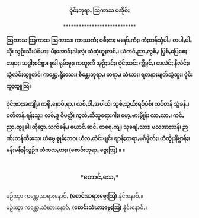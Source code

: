 <h4 style="text-align:center">ဝုဲင်ႏဘုရာꩻ ဩကာသ ပအိုဝ်ႏ</h4>
<p style="text-align:center">****************************</p>

<strong>ဩကာသ ဩကာသ ဩကာသ၊ ကာႏယကံႏ ဝစီႏကႏ မနော်ꩻကံႏ၊ ကံႏတန်သွံပါꩻ၊ တပါꩻပါꩻယို၊ သွဉ်းသီးပဲစ်မာႏ၊ မီႏအောဝ်ႏဒါႏလဲ့၊ ယံထဲ့ဟူႏလင်ꩻ၊ ယံကင်ꩻညာꩻလွစ်ꩻ၊ ပြွစ်ꩻပြေစေႏတနာႏ၊ သဒ္ဓါႏစင်ဗွာ၊ စူခါ ရုမ်းဗူႏ၊ ကတူႏကီ အွဉ်ႏဒင်ႏ၊ ဝုဲင်ႏထင်ႏ ကွီခွင်ꩻ၊ တလဲင်ႏ နီလဲင်ႏ၊ သွံလဲင်ႏထွူတဲင်၊ ကန္တော့ꩻရိုႏသေႏ၊ စိန္တေႏဘုရာꩻ၊ တရာꩻ၊ သံဃာႏ၊ ရတနာႏမျတ်သွံဆူႏ၊ ဝုဲင်ႏထူႏထွူဩ။</strong>
<br><br>
<strong>ဝုဲင်ႏဗာႏအကျိုꩻ၊ ကရိုꩻနောဝ်ꩻရာꩻ၊ လစ်ꩻပါꩻအပါယ်၊ သွစ်ꩻသွယ်ႏရပ်ပဲစ်၊ ကပ်တန် သွံခန်ꩻ၊ ငတ်တန်ꩻရန်ႏသူႏ၊ လစ်ꩻဒူ ဝိပတ္တိ၊ ကွတ်ꩻဆီသူရောႏဂါႏ၊ မော့ꩻဗာႏမွိုန်း လာꩻလာꩻ၊ ကင်ꩻညာꩻထွူခါ၊ ထိုဆွာꩻသက်ခန်ꩻ၊ ယောင်ꩻဆင်ꩻ တရေꩻကျ၊ သုခချံꩻသာႏ၊ ဗလအာႏသန်၊ ဉာဏ်ႏတန်ထီႏသေ၊ ယံဗွေ စွုမ်ႏဘဝ၊ ယံလꩻထဲင်းဖျင်၊ စျာန်ႏတရာꩻမဂ်ဖိုလ်ႏ၊ ယံတွိုႏနိဗ္ဗာန်ႏ၊ မန်ႏမန်ႏနီသွဉ်း၊ ယံကလꩻဗာႏ၊ (စောဝ်းဘုရာꩻ ဗွေႏဩ) ။ ။</strong><br>
<br>
<h3 style="text-align:center">*တောင်ꩻသေꩻ*</h3>
မဉ်ႏထွာ ကန္တော့ꩻဆရာႏနောဝ်ꩻ <strong>(စောင်းဆရာႏဗွေႏဩ)</strong> နုဲင်းနောဝ်ꩻ။<br>
မဉ်ႏထွာ ကန္တော့ꩻသံဃာႏနောဝ်ꩻ <strong>(စောင်းသံဃာႏဗွေႏဩ)</strong> နုဲင်းနောဝ်ꩻ။